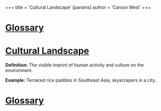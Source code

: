 +++
 title = 'Cultural Landscape'
[params]
	author = 'Carson West'
+++
# [Glossary](./../glossary/)

# [Cultural Landscape](./../cultural-landscape/) 
**Definition:** The visible imprint of human activity and culture on the environment.

**Example:** Terraced rice paddies in Southeast Asia, skyscrapers in a city.

# [Glossary](./../glossary/)